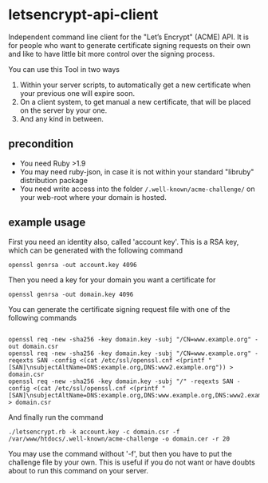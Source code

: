# letsencrypt-api-client
Independent command line client for the "Let’s Encrypt" (ACME) API. It is for people who want to generate certificate signing requests on their own and like to have little bit more control over the signing process.

You can use this Tool in two ways

 1. Within your server scripts, to automatically get a new certificate when your previous one will expire soon.
 2. On a client system, to get manual a new certificate, that will be placed on the server by your one.
 3. And any kind in between.

## precondition
 * You need Ruby >1.9
 * You may need ruby-json, in case it is not within your standard "libruby" distribution package
 * You need write access into the folder <code>/.well-known/acme-challenge/</code> on your web-root where your domain is hosted.

## example usage

First you need an identity also, called 'account key'. This is a RSA key, which can be generated with the following command
<pre><code>openssl genrsa -out account.key 4096</code></pre>

Then you need a key for your domain you want a certificate for
<pre><code>openssl genrsa -out domain.key 4096</code></pre>

You can generate the certificate signing request file with one of the following commands
<pre><code>
openssl req -new -sha256 -key domain.key -subj "/CN=www.example.org" -out domain.csr
openssl req -new -sha256 -key domain.key -subj "/CN=www.example.org" -reqexts SAN -config <(cat /etc/ssl/openssl.cnf <(printf "[SAN]\nsubjectAltName=DNS:example.org,DNS:www2.example.org")) > domain.csr
openssl req -new -sha256 -key domain.key -subj "/" -reqexts SAN -config <(cat /etc/ssl/openssl.cnf <(printf "[SAN]\nsubjectAltName=DNS:example.org,DNS:www.example.org,DNS:www2.example.org")) > domain.csr
</code></pre>

And finally run the command
<pre><code>./letsencrypt.rb -k account.key -c domain.csr -f /var/www/htdocs/.well-known/acme-challenge -o domain.cer -r 20</code></pre>

You may use the command without '-f', but then you have to put the challenge file by your own. This is useful if you do not want or have doubts about to run this command on your server.
